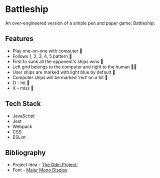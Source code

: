 # Battleship

An over-engineered version of a simple pen and paper game; Battleship.

## Features

- Play one-on-one with computer 🥊
- Follows 1, 2, 3, 4, 5 pattern 🔢
- First to sunk all the opponent's ships wins 🥇
- Left grid belongs to the computer and right to the human 🦸‍♂️
- User ships are marked with light blue by default 🔵
- Computer ships will be marked 'red' on a hit 🔴
- O - hit 💯
- X - miss 🤕

## Tech Stack

- JavaScript
- Jest
- Webpack
- CSS
- ESLint

## Bibliography

- Project Idea - [The Odin Project](https://www.theodinproject.com/lessons/node-path-javascript-battleship);
- Font - [Major Mono Display](https://fonts.google.com)
